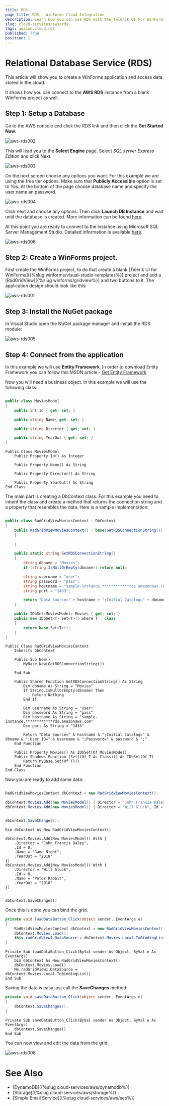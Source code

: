 ```yaml
---
title: RDS 
page_title: RDS - WinForms Cloud Integration
description: Learn how you can use RDS with the Telerik UI For WinForms suite. Other cloud services like GoogleCloud, AWS, and Azure are also available. 
slug: cloud-services/aws/rds
tags: amazon,cloud,rds
published: True
position: 1
---
```


# Relational Database Service (RDS)

This article will show you to create a WinForms application and access data stored in the cloud. 

It shows how you can connect to the __AWS RDS__ instance from a blank WinForms project as well. 

## Step 1: Setup a Database

Go to the AWS console and click the RDS link and then click the __Get Started Now__. 

![aws-rds002](images/aws-rds002.png)

This will lead you to the **Select Engine** page. Select *SQL server Express Edition* and click Next. 

![aws-rds003](images/aws-rds003.png)

On the next screen choose any options you want. For this example we are using the free tier options. Make sure that **Publicly Accessible** option is set to *Yes*.  At the bottom of the page choose database name and specify the user name an password.

![aws-rds004](images/aws-rds004.png)

Click next and choose any options. Then click __Launch DB Instance__ and wait until the database is created. More information can be found [here](https://docs.aws.amazon.com/AmazonRDS/latest/UserGuide/CHAP_GettingStarted.CreatingConnecting.SQLServer.html).


At this point you are ready to connect to the instance using Microsoft SQL Server Management Studio. Detailed information is available [here](https://docs.aws.amazon.com/AmazonRDS/latest/UserGuide/USER_ConnectToMicrosoftSQLServerInstance.html). 

![aws-rds006](images/aws-rds006.png)


## Step 2: Create a WinForms project.

First create the WinForms project, to do that create a blank [Telerik UI for WinForms]({%slug winforms/visual-studio-templates%}) project and add a [RadGridView]({%slug winforms/gridview%}) and two buttons to it. The application design should look like this:

![aws-rds001](images/aws-rds001.png)

## Step 3: Install the NuGet package

In Visual Studio open the NuGet package manager and install the RDS module:

![aws-rds005](images/aws-rds005.png)

## Step 4: Connect from the application

In this example we will use __Entity Framework__. In order to download Entity Framework you can follow this MSDN article - [Get Entity Framework](https://msdn.microsoft.com/en-us/data/ee712906.aspx)  

Now you will need a business object. In this example we will use the following class:

````C#

public class MoviesModel
{
    public int Id { get; set; }

    public string Name{ get; set; }

    public string Director { get; set; }

    public string YearOut { get; set; }
}
````
````VB
Public Class MoviesModel
    Public Property Id() As Integer

    Public Property Name() As String

    Public Property Director() As String

    Public Property YearOut() As String
End Class
````

The main part is creating a DbContext class. For this example you need to inherit the class and create a method that returns the connection string and a property that resembles the data. Here is a sample implementation:

````C#

public class RadGridViewMoviesContext : DbContext
{
    public RadGridViewMoviesContext() : base(GetRDSConnectionString())
    {
       
    }

    public static string GetRDSConnectionString()
    {
        string dbname = "Movies";
        if (string.IsNullOrEmpty(dbname)) return null;

        string username = "user";
        string password = "pass";
        string hostname = "sample-instance.************rds.amazonaws.com";
        string port = "1433";

        return "Data Source=" + hostname + ";Initial Catalog=" + dbname + ";User ID=" + username + ";Password=" + password + ";";
    }

    public IDbSet<MoviesModel> Movies { get; set; }
    public new IDbSet<T> Set<T>() where T : class
    {
        return base.Set<T>();
    }
}

````
````VB.NET
Public Class RadGridViewMoviesContext
    Inherits DbContext

    Public Sub New()
        MyBase.New(GetRDSConnectionString())

    End Sub

    Public Shared Function GetRDSConnectionString() As String
        Dim dbname As String = "Movies"
        If String.IsNullOrEmpty(dbname) Then
            Return Nothing
        End If

        Dim username As String = "user"
        Dim password As String = "pass"
        Dim hostname As String = "sample-instance.************rds.amazonaws.com"
        Dim port As String = "1433"

        Return "Data Source=" & hostname & ";Initial Catalog=" & dbname & ";User ID=" & username & ";Password=" & password & ";"
    End Function

    Public Property Movies() As IDbSet(Of MoviesModel)
    Public Shadows Function [Set](Of T As Class)() As IDbSet(Of T)
        Return MyBase.Set(Of T)()
    End Function
End Class
````

Now you are ready to add some data:

````C#

RadGridViewMoviesContext dbContext = new RadGridViewMoviesContext();

dbContext.Movies.Add(new MoviesModel() { Director = "John Francis Daley", Id = 0, Name = "Game Night", YearOut = "2018" });
dbContext.Movies.Add(new MoviesModel() { Director = "Will Gluck", Id = 0, Name = "Peter Rabbit", YearOut = "2018" });


dbContext.SaveChanges();

````
````VB.NET
Dim dbContext As New RadGridViewMoviesContext()

dbContext.Movies.Add(New MoviesModel() With {
    .Director = "John Francis Daley",
    .Id = 0,
    .Name = "Game Night",
    .YearOut = "2018"
})
dbContext.Movies.Add(New MoviesModel() With {
    .Director = "Will Gluck",
    .Id = 0,
    .Name = "Peter Rabbit",
    .YearOut = "2018"
})


dbContext.SaveChanges()
````


Once this is done you can bind the grid.

````C#
private void loadDataButton_Click(object sender, EventArgs e)
{
    RadGridViewMoviesContext dbContext = new RadGridViewMoviesContext();
    dbContext.Movies.Load();
    this.radGridView1.DataSource = dbContext.Movies.Local.ToBindingList();
}

````
````VB.NET
Private Sub loadDataButton_Click(ByVal sender As Object, ByVal e As EventArgs)
    Dim dbContext As New RadGridViewMoviesContext()
    dbContext.Movies.Load()
    Me.radGridView1.DataSource = dbContext.Movies.Local.ToBindingList()
End Sub
````

Saving the data is easy just call the __SaveChanges__ method:

````C#
private void saveDataButton_Click(object sender, EventArgs e)
{
    dbContext.SaveChanges();
}
````
````VB.NET
Private Sub saveDataButton_Click(ByVal sender As Object, ByVal e As EventArgs)
    dbContext.SaveChanges()
End Sub
````

You can now view and edit the data from the grid:

![aws-rds008](images/aws-rds008.png)

# See Also

* [DynamoDB]({%slug cloud-services/aws/dynamodb%})
* [Storage]({%slug cloud-services/aws/storage%}) 
* [Simple Email Service]({%slug cloud-services/aws/ses%})